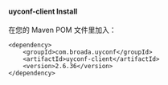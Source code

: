 #### uyconf-client Install ###

在您的 Maven POM 文件里加入：

    <dependency>
        <groupId>com.broada.uyconf</groupId>
        <artifactId>uyconf-client</artifactId>
        <version>2.6.36</version>
    </dependency>